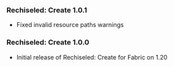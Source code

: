 ### Rechiseled: Create 1.0.1
- Fixed invalid resource paths warnings

### Rechiseled: Create 1.0.0
- Initial release of Rechiseled: Create for Fabric on 1.20
